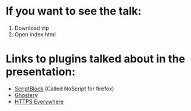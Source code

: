 # If you want to see the talk:
1. Download zip
2. Open index.html


# Links to plugins talked about in the presentation:
* [ScriptBlock](https://chrome.google.com/webstore/detail/scriptblock/hcdjknjpbnhdoabbngpmfekaecnpajba) (Called NoScript for firefox)
* [Ghostery](https://chrome.google.com/webstore/detail/ghostery/mlomiejdfkolichcflejclcbmpeaniij)
* [HTTPS Everywhere](https://chrome.google.com/webstore/detail/https-everywhere/gcbommkclmclpchllfjekcdonpmejbdp)
